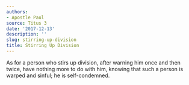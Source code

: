 ```yaml
---
authors:
- Apostle Paul
source: Titus 3
date: '2017-12-13'
description: ''
slug: stirring-up-division
title: Stirring Up Division
---
```

As for a person who stirs up division, after warning him once and then twice, have nothing more to do with him, knowing that such a person is warped and sinful; he is self-condemned.



